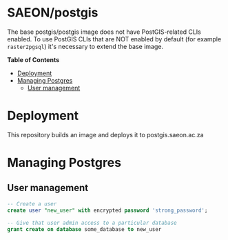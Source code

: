 # SAEON/postgis
The base postgis/postgis image does not have PostGIS-related CLIs enabled. To use PostGIS CLIs that are NOT enabled by default (for example `raster2pgsql`) it's necessary to extend the base image.

<!-- START doctoc generated TOC please keep comment here to allow auto update -->
<!-- DON'T EDIT THIS SECTION, INSTEAD RE-RUN doctoc TO UPDATE -->
**Table of Contents** 

- [Deployment](#deployment)
- [Managing Postgres](#managing-postgres)
  - [User management](#user-management)

<!-- END doctoc generated TOC please keep comment here to allow auto update -->

# Deployment
This repository builds an image and deploys it to postgis.saeon.ac.za

# Managing Postgres

## User management
```sql
-- Create a user
create user "new_user" with encrypted password 'strong_password';

-- Give that user admin access to a particular database
grant create on database some_database to new_user
```

